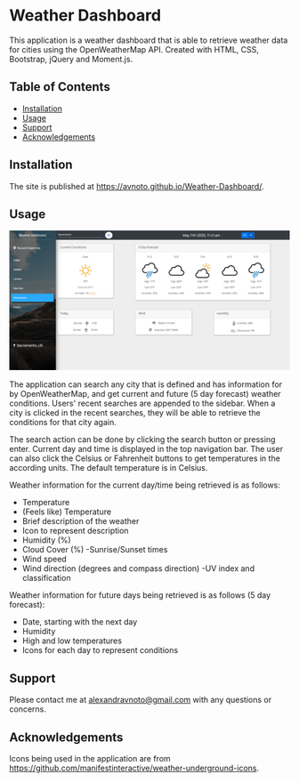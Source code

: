 # Weather Dashboard

This application is a weather dashboard that is able to retrieve weather data for cities using the OpenWeatherMap API. Created with HTML, CSS, Bootstrap, jQuery and Moment.js.

## Table of Contents

- [Installation](#installation)
- [Usage](#usage)
- [Support](#support)
- [Acknowledgements](#acknowledgements)

## Installation

The site is published at https://avnoto.github.io/Weather-Dashboard/.

## Usage

<img src="assets\images\weather-app-scrnshot.png" alt="Screenshot of Dashboard">

The application can search any city that is defined and has information for by OpenWeatherMap, and get current and future (5 day forecast) weather conditions. Users' recent searches are appended to the sidebar. When a city is clicked in the recent searches, they will be able to retrieve the conditions for that city again. 

The search action can be done by clicking the search button or pressing enter. Current day and time is displayed in the top navigation bar. The user can also click the Celsius or Fahrenheit buttons to get temperatures in the according units. The default temperature is in Celsius. 

Weather information for the current day/time being retrieved is as follows:

- Temperature
- (Feels like) Temperature
- Brief description of the weather
- Icon to represent description
- Humidity (%)
- Cloud Cover (%)
-Sunrise/Sunset times
- Wind speed
- Wind direction (degrees and compass direction)
-UV index and classification

Weather information for future days being retrieved is as follows (5 day forecast):

- Date, starting with the next day
- Humidity
- High and low temperatures
- Icons for each day to represent conditions

## Support

Please contact me at alexandravnoto@gmail.com with any questions or concerns.

## Acknowledgements

Icons being used in the application are from https://github.com/manifestinteractive/weather-underground-icons. 

